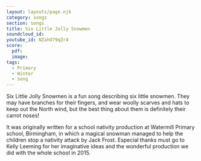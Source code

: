 ```yaml
---
layout: layouts/page.njk
category: songs
section: songs
title: Six Little Jolly Snowmen
soundcloud_id:
youtube_id: NZahO79qZr4
score:
  pdf:
  image:
tags:
  - Primary
  - Winter
  - Song
---
```


Six Little Jolly Snowmen is a fun song describing six little snowmen. They may have branches for their fingers, and wear woolly scarves and hats to keep out the North wind, but the best thing about them is definitely their carrot noses!

It was originally written for a school nativity production at Watermill Primary school, Birmingham, in which a magical snowman managed to help the children stop a nativity attack by Jack Frost. Especial thanks must go to Kelly Leeming for her imaginative ideas and the wonderful production we did with the whole school in 2015.
